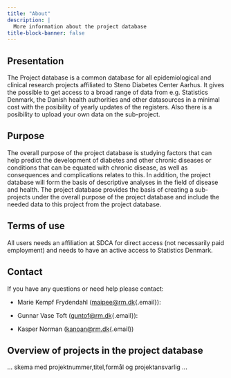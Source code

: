 ```yaml
---
title: "About"
description: |
  More information about the project database
title-block-banner: false
---
```


## Presentation

The Project database is a common database for all epidemiological and clinical research projects affiliated to Steno Diabetes Center Aarhus. 
It gives the possible to get access to a broad range of data from e.g. Statistics Denmark, the Danish health authorities and other datasources in a minimal cost with the posibility of yearly updates of the registers. Also there is a posibility to upload your own data on the sub-project.

## Purpose

The overall purpose of the project database is studying factors that can help predict the development of diabetes and other chronic diseases or conditions that can be equated with chronic disease, as well as consequences and complications relates to this. In addition, the project database will form the basis of descriptive analyses in the field of disease and health.
The project database provides the basis of creating a sub-projects under the overall purpose of the project database and include the needed data to this project from the project database.

## Terms of use
All users needs an affiliation at SDCA for direct access (not necessarily paid employment) and needs to have an active access to Statistics Denmark. 

## Contact

If you have any questions or need help please contact:

-   Marie Kempf Frydendahl
    ([maipee\@rm.dk](mailto:maipee@rm.dk){.email}):
    
-   Gunnar Vase Toft
    ([guntof\@rm.dk](mailto:guntof@rm.dk){.email}):
    
-   Kasper Norman
    ([kanoan\@rm.dk](mailto:kanoan@rm.dk){.email})

## Overview of projects in the project database

...
skema med projektnummer,titel,formål og projektansvarlig ...
  
